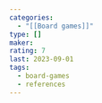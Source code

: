 ```yaml
---
categories:
  - "[[Board games]]"
type: []
maker: 
rating: 7
last: 2023-09-01
tags:
  - board-games
  - references
---
```

